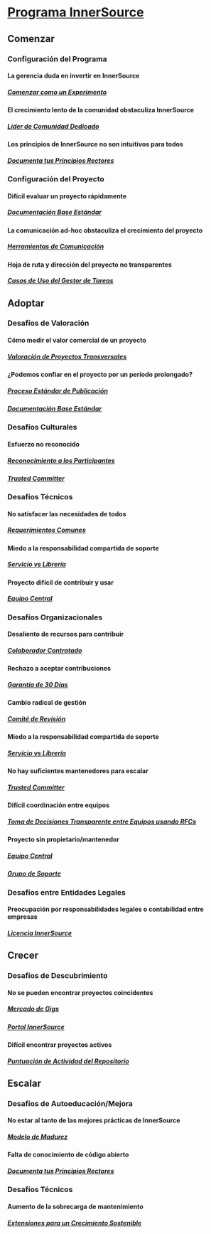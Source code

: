 # [Programa InnerSource](https://patterns.innersourcecommons.org/toc)

## Comenzar

### Configuración del Programa

#### La gerencia duda en invertir en InnerSource

##### [Comenzar como un Experimento](https://patterns.innersourcecommons.org/p/start-as-experiment)

#### El crecimiento lento de la comunidad obstaculiza InnerSource

##### [Líder de Comunidad Dedicado](https://patterns.innersourcecommons.org/p/dedicated-community-leader)

#### Los principios de InnerSource no son intuitivos para todos

##### [Documenta tus Principios Rectores](https://patterns.innersourcecommons.org/p/document-your-guiding-principles)

### Configuración del Proyecto

#### Difícil evaluar un proyecto rápidamente

##### [Documentación Base Estándar](https://patterns.innersourcecommons.org/p/base-documentation)

#### La comunicación ad-hoc obstaculiza el crecimiento del proyecto

##### [Herramientas de Comunicación](https://patterns.innersourcecommons.org/p/communication-tooling)

#### Hoja de ruta y dirección del proyecto no transparentes

##### [Casos de Uso del Gestor de Tareas](https://patterns.innersourcecommons.org/p/issue-tracker)

## Adoptar

### Desafíos de Valoración

#### Cómo medir el valor comercial de un proyecto

##### [Valoración de Proyectos Transversales](https://patterns.innersourcecommons.org/p/crossteam-project-valuation)

#### ¿Podemos confiar en el proyecto por un período prolongado?

##### [Proceso Estándar de Publicación](https://patterns.innersourcecommons.org/p/release-process)

##### [Documentación Base Estándar](https://patterns.innersourcecommons.org/p/base-documentation)

### Desafíos Culturales

#### Esfuerzo no reconocido

##### [Reconocimiento a los Participantes](https://patterns.innersourcecommons.org/p/praise-participants)

##### [Trusted Committer](https://patterns.innersourcecommons.org/p/trusted-committer)

### Desafíos Técnicos

#### No satisfacer las necesidades de todos

##### [Requerimientos Comunes](https://patterns.innersourcecommons.org/p/common-requirements)

#### Miedo a la responsabilidad compartida de soporte

##### [Servicio vs Librería](https://patterns.innersourcecommons.org/p/service-vs-library)

#### Proyecto difícil de contribuir y usar

##### [Equipo Central](https://patterns.innersourcecommons.org/p/core-team)

### Desafíos Organizacionales

#### Desaliento de recursos para contribuir

##### [Colaborador Contratado](https://patterns.innersourcecommons.org/p/contracted-contributor)

#### Rechazo a aceptar contribuciones

##### [Garantía de 30 Días](https://patterns.innersourcecommons.org/p/30-day-warranty)

#### Cambio radical de gestión

##### [Comité de Revisión](https://patterns.innersourcecommons.org/p/review-committee)

#### Miedo a la responsabilidad compartida de soporte

##### [Servicio vs Librería](https://patterns.innersourcecommons.org/p/service-vs-library)

#### No hay suficientes mantenedores para escalar

##### [Trusted Committer](https://patterns.innersourcecommons.org/p/trusted-committer)

#### Difícil coordinación entre equipos

##### [Toma de Decisiones Transparente entre Equipos usando RFCs](https://patterns.innersourcecommons.org/p/transparent-cross-team-decision-making-using-rfcs)

#### Proyecto sin propietario/mantenedor

##### [Equipo Central](https://patterns.innersourcecommons.org/p/core-team)

##### [Grupo de Soporte](https://patterns.innersourcecommons.org/p/group-support)

### Desafíos entre Entidades Legales

#### Preocupación por responsabilidades legales o contabilidad entre empresas

##### [Licencia InnerSource](https://patterns.innersourcecommons.org/p/innersource-license)

## Crecer

### Desafíos de Descubrimiento

#### No se pueden encontrar proyectos coincidentes

##### [Mercado de Gigs](https://patterns.innersourcecommons.org/p/gig-marketplace)

##### [Portal InnerSource](https://patterns.innersourcecommons.org/p/innersource-portal)

#### Difícil encontrar proyectos activos

##### [Puntuación de Actividad del Repositorio](https://patterns.innersourcecommons.org/p/repository-activity-score)

## Escalar

### Desafíos de Autoeducación/Mejora

#### No estar al tanto de las mejores prácticas de InnerSource

##### [Modelo de Madurez](https://patterns.innersourcecommons.org/p/maturity-model)

#### Falta de conocimiento de código abierto

##### [Documenta tus Principios Rectores](https://patterns.innersourcecommons.org/p/document-your-guiding-principles)

### Desafíos Técnicos

#### Aumento de la sobrecarga de mantenimiento

##### [Extensiones para un Crecimiento Sostenible](https://patterns.innersourcecommons.org/p/extensions-for-sustainable-growth)
